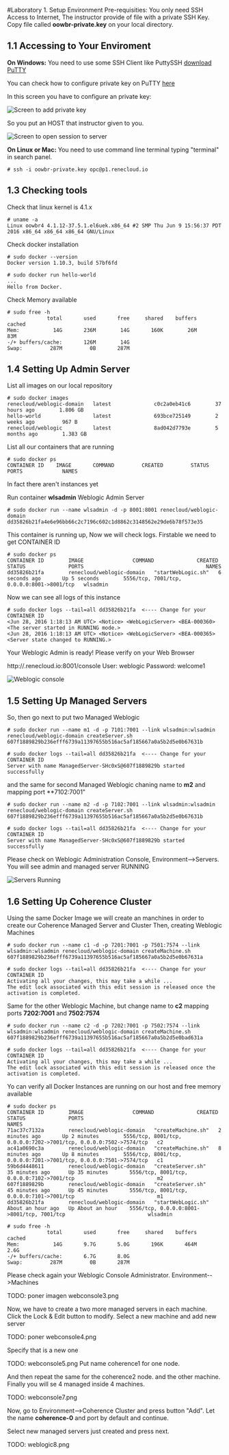 #Laboratory 1. Setup Environment
Pre-requisities: You only need SSH Access to Internet, The instructor provide of file with a private SSH Key.
Copy file called **oowbr-private.key** on your local directory.

## 1.1 Accessing to Your Enviroment
**On Windows:** You need to use some SSH Client like PuttySSH [download PuTTY](http://www.chiark.greenend.org.uk/~sgtatham/putty/download.html)

You can check how to configure private key on PuTTY [here](https://support.suso.com/supki/SSH_Tutorial_for_Windows)

In this screen you have to configure an private key:

![Screen to add private key](files/Putty-config-sshauth.png)

So you put an HOST that instructor given to you.

![Screen to open session to server](files/Putty-configuration.png)

**On Linux or Mac:** You need to use command line terminal typing "terminal" in search panel.

```
# ssh -i oowbr-private.key opc@p1.renecloud.io
```
## 1.3 Checking tools
Check that linux kernel is 4.1.x 
```
# uname -a
Linux oowbr4 4.1.12-37.5.1.el6uek.x86_64 #2 SMP Thu Jun 9 15:56:37 PDT 2016 x86_64 x86_64 x86_64 GNU/Linux
```
Check docker installation
```
# sudo docker --version
Docker version 1.10.3, build 57bf6fd

# sudo docker run hello-world
...
Hello from Docker.
```
Check Memory available
```
# sudo free -h
             total       used       free     shared    buffers     cached
Mem:           14G       236M        14G       160K        26M        83M
-/+ buffers/cache:       126M        14G 
Swap:         287M         0B       287M 
```

## 1.4 Setting Up Admin Server
List all images on our local repository
```
# sudo docker images
renecloud/weblogic-domain   latest              c0c2a0eb41c6        37 hours ago        1.806 GB
hello-world                 latest              693bce725149        2 weeks ago         967 B
renecloud/weblogic          latest              8ad042d7793e        5 months ago        1.383 GB
```
List all our containers that are running
```
# sudo docker ps
CONTAINER ID    IMAGE       COMMAND         CREATED         STATUS          PORTS             NAMES
```
In fact there aren't instances yet

Run container **wlsadmin** Weblogic Admin Server
```
# sudo docker run --name wlsadmin -d -p 8001:8001 renecloud/weblogic-domain
dd35826b21fa4e6e96bb66c2c7196c602c1d8862c3148562e29de6b78f573e35
```
This container is running up, Now we will check logs. Firstable we need to get CONTAINER ID
```
# sudo docker ps
CONTAINER ID        IMAGE                COMMAND              CREATED             STATUS              PORTS                                        NAMES
dd35826b21fa        renecloud/weblogic-domain   "startWebLogic.sh"   6 seconds ago       Up 5 seconds        5556/tcp, 7001/tcp, 0.0.0.0:8001->8001/tcp   wlsadmin
```
Now we can see all logs of this instance
```
# sudo docker logs --tail=all dd35826b21fa  <---- Change for your CONTAINER ID
<Jun 28, 2016 1:18:13 AM UTC> <Notice> <WebLogicServer> <BEA-000360> <The server started in RUNNING mode.> 
<Jun 28, 2016 1:18:13 AM UTC> <Notice> <WebLogicServer> <BEA-000365> <Server state changed to RUNNING.> 
```
Your Weblogic Admin is ready!
Please verify on your Web Browser 

http://<ID>.renecloud.io:8001/console
User: weblogic 
Password: welcome1

![Weblogic console](files/weblogic_welcome.png)

## 1.5 Setting Up Managed Servers
So, then go next to put two Managed Weblogic
```
# sudo docker run --name m1 -d -p 7101:7001 --link wlsadmin:wlsadmin renecloud/weblogic-domain createServer.sh
607f1889829b236efff6739a11397655b516ac5af185667a0a5b2d5e0b67631b

# sudo docker logs --tail=all dd35826b21fa  <---- Change for your CONTAINER ID
Server with name ManagedServer-SHc0xS@607f1889829b started successfully
```
and the same for second Managed Weblogic chaning name to **m2** and mapping port **7102:7001" 
```
# sudo docker run --name m2 -d -p 7102:7001 --link wlsadmin:wlsadmin renecloud/weblogic-domain createServer.sh
607f1889829b236efff6739a11397655b516ac5af185667a0a5b2d5e0b67631b

# sudo docker logs --tail=all dd35826b21fa  <---- Change for your CONTAINER ID
Server with name ManagedServer-SHc0xS@607f1889829b started successfully
```
Please check on Weblogic Administration Console, Environment-->Servers. You will see admin and managed server RUNNING

![Servers Running](files/webconsole2.png)

## 1.6 Setting Up Coherence Cluster
Using the same Docker Image we will create an manchines in order to create our Coherence Managed Server and Cluster
Then, creating Weblogic Machines
```
# sudo docker run --name c1 -d -p 7201:7001 -p 7501:7574 --link wlsadmin:wlsadmin renecloud/weblogic-domain createMachine.sh
607f1889829b236efff6739a11397655b516ac5af185667a0a5b2d5e0b67631a

# sudo docker logs --tail=all dd35826b21fa  <---- Change for your CONTAINER ID
Activating all your changes, this may take a while ... 
The edit lock associated with this edit session is released once the activation is completed.
```
Same for the other Weblogic Machine, but change name to **c2** mapping ports **7202:7001** and **7502:7574**
```
# sudo docker run --name c2 -d -p 7202:7001 -p 7502:7574 --link wlsadmin:wlsadmin renecloud/weblogic-domain createMachine.sh
607f1889829b236efff6739a11397655b516ac5af185667a0a5b2d5e0bad631a

# sudo docker logs --tail=all dd35826b21fa  <---- Change for your CONTAINER ID
Activating all your changes, this may take a while ... 
The edit lock associated with this edit session is released once the activation is completed.
```
Yo can verify all Docker Instances are running on our host and free memory available
```
# sudo docker ps
CONTAINER ID        IMAGE                COMMAND              CREATED             STATUS              PORTS                                                                NAMES
71ac37c7132a        renecloud/weblogic-domain   "createMachine.sh"   2 minutes ago       Up 2 minutes        5556/tcp, 8001/tcp, 0.0.0.0:7202->7001/tcp, 0.0.0.0:7502->7574/tcp   c2
ac41a0690c3a        renecloud/weblogic-domain   "createMachine.sh"   8 minutes ago       Up 8 minutes        5556/tcp, 8001/tcp, 0.0.0.0:7201->7001/tcp, 0.0.0.0:7501->7574/tcp   c1
59b6d4448611        renecloud/weblogic-domain   "createServer.sh"    35 minutes ago      Up 35 minutes       5556/tcp, 8001/tcp, 0.0.0.0:7102->7001/tcp                           m2
607f1889829b        renecloud/weblogic-domain   "createServer.sh"    45 minutes ago      Up 45 minutes       5556/tcp, 8001/tcp, 0.0.0.0:7101->7001/tcp                           m1
dd35826b21fa        renecloud/weblogic-domain   "startWebLogic.sh"   About an hour ago   Up About an hour    5556/tcp, 0.0.0.0:8001->8001/tcp, 7001/tcp                           wlsadmin

# sudo free -h
             total       used       free     shared    buffers     cached
Mem:           14G       9.7G       5.0G       196K       464M       2.6G
-/+ buffers/cache:       6.7G       8.0G
Swap:         287M         0B       287M
```
Please check again your Weblogic Console Administrator. Environment-->Machines

TODO: poner imagen webconsole3.png

Now, we have to create a two more managed servers in each machine. 
Click the Lock & Edit button to modify.
Select a new machine and add new server

TODO: poner webconsole4.png

Specify that is a new one

TODO: webconsole5.png
Put name coherence1 for one node.

And then repeat the same for the coherence2 node. and the other machine.
Finally you will se 4 managed inside 4 machines. 

TODO: webconsole7.png

Now, go to Environment-->Coherence Cluster and press button "Add". Let the name **coherence-0** and port by default and continue.

Select new managed servers just created and press next.

TODO: weblogic8.png

















